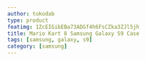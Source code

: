 ```yaml
---
author: tokodab
type: product
featimg: 1ZcEIGibEBa73ADGf4h6FsCZka3ZJl5jh
title: Mario Kart 8 Samsung Galaxy S9 Case
tags: [samsung, galaxy, s9]
category: [samsung]
---
```

